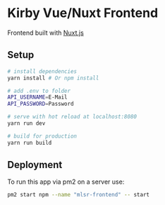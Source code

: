 # Kirby Vue/Nuxt Frontend

Frontend built with [Nuxt.js](https://github.com/nuxt/nuxt.js)

## Setup

``` bash
# install dependencies
yarn install # Or npm install

# add .env to folder
API_USERNAME=E-Mail
API_PASSWORD=Password

# serve with hot reload at localhost:8080
yarn run dev

# build for production
yarn run build

```

## Deployment

To run this app via pm2 on a server use:
``` bash
pm2 start npm --name "mlsr-frontend" -- start
```
